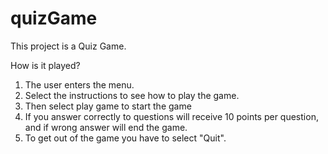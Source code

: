 # quizGame

This project is a Quiz Game. 

How is it played?

1. The user enters the menu.
2. Select the instructions to see how to play the game.
3. Then select play game to start the game
4. If you answer correctly to questions will receive 10 points per question, and if wrong answer will end the game.
5. To get out of the game you have to select "Quit".

